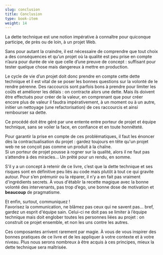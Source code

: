 ```yaml
---
slug: conclusion
title: Conclusion
type: book-item
weight: 14
---
```


La dette technique est une notion impérative à connaître pour quiconque participe, de près ou de loin, à un projet Web. 

Sans pour autant la craindre, il est nécessaire de comprendre que tout choix a des conséquences et qu’un projet où la qualité est peu prise en compte n’aura pour durée de vie que celle d’une preuve de concept : suffisant pour tester quelque chose mais dangereux à mettre en production.

Le cycle de vie d’un projet doit donc prendre en compte cette dette technique et il est vital de se poser les bonnes questions sur la volonté de le rendre pérenne. Des raccourcis sont parfois bons à prendre pour limiter les coûts et améliorer les délais : on contracte alors une dette. Mais ils doivent être effectués pour créer de la valeur, en comprenant que pour créer encore plus de valeur il faudra impérativement, à un moment ou à un autre, initier un nettoyage (une refactorisation) de ces raccourcis et ainsi rembourser sa dette.

Ce procédé doit être géré par une entente entre porteur de projet et équipe technique, sans se voiler la face, en confiance et en toute honnêteté. 

Pour garantir la prise en compte de ces problématiques, il faut les énoncer dès la contractualisation du projet : gardez toujours en tête qu'un projet web ne se conçoit pas comme un produit à la chaîne.   
Si un porteur de projet pousse à rogner sur la qualité, alors il ne faut pas s’attendre à des miracles... Un prêté pour un rendu, en somme.

S'il y a un concept à retenir de ce livre, c’est que la dette technique et ses risques sont en définitive peu liés au code mais plutôt à tout ce qui gravite autour. Pour s’en prémunir ou la réparer, il n’y a en fait pas vraiment d'ingrédients secrets. À vous d'établir la recette magique avec la bonne volonté des intervenants, pas trop d’ego, une bonne dose de motivation et **beaucoup** de pragmatisme.

Et enfin, surtout, communiquez !   
Favorisez la communication, ne blâmez pas ceux qui ne savent pas… bref, gardez un esprit d'équipe sain. Celui-ci ne doit pas se limiter à l’équipe technique mais doit englober toutes les personnes liées au projet : on construit ce projet ensemble, et non les uns contre les autres.

Ces composantes arrivent rarement par magie. À vous de vous inspirer des bonnes pratiques de ce livre et de les appliquer à votre contexte et à votre niveau. Plus nous serons nombreux à être acquis à ces principes, mieux la dette technique sera maîtrisée.

